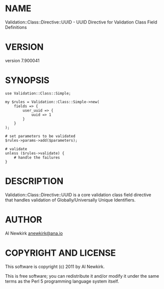 # NAME

Validation::Class::Directive::UUID - UUID Directive for Validation Class Field Definitions

# VERSION

version 7.900041

# SYNOPSIS

    use Validation::Class::Simple;

    my $rules = Validation::Class::Simple->new(
        fields => {
            user_uuid => {
                uuid => 1
            }
        }
    );

    # set parameters to be validated
    $rules->params->add($parameters);

    # validate
    unless ($rules->validate) {
        # handle the failures
    }

# DESCRIPTION

Validation::Class::Directive::UUID is a core validation class field directive
that handles validation of Globally/Universally Unique Identifiers.

# AUTHOR

Al Newkirk <anewkirk@ana.io>

# COPYRIGHT AND LICENSE

This software is copyright (c) 2011 by Al Newkirk.

This is free software; you can redistribute it and/or modify it under
the same terms as the Perl 5 programming language system itself.
